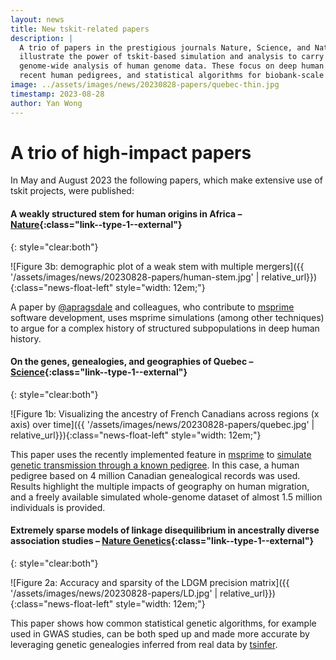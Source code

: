 ```yaml
---
layout: news
title: New tskit-related papers
description: | 
  A trio of papers in the prestigious journals Nature, Science, and Nature Genetics
  illustrate the power of tskit-based simulation and analysis to carry out
  genome-wide analysis of human genome data. These focus on deep human ancestry,
  recent human pedigrees, and statistical algorithms for biobank-scale datasets.
image: ../assets/images/news/20230828-papers/quebec-thin.jpg
timestamp: 2023-08-28
author: Yan Wong
---
```


# A trio of high-impact papers

In May and August 2023 the following papers, which make extensive use of tskit projects, were published:

#### A weakly structured stem for human origins in Africa – [<span class="link__text">Nature</span>](https://www.nature.com/articles/s41586-023-06055-y){:class="link--type-1--external"}
{: style="clear:both"}

![Figure 3b: demographic plot of a weak stem with multiple mergers]({{ '/assets/images/news/20230828-papers/human-stem.jpg' |  relative_url}}){:class="news-float-left" style="width: 12em;"}

A paper by [@apragsdale](https://github.com/apragsdale) and colleagues, who contribute to
[msprime](https://tskit.dev/software/msprime.html) software development, uses msprime simulations
(among other techniques) to argue for a complex history of structured subpopulations in deep human
history.

#### On the genes, genealogies, and geographies of Quebec – [<span class="link__text">Science</span>](https://www.science.org/doi/10.1126/science.add5300){:class="link--type-1--external"}
{: style="clear:both"}

![Figure 1b: Visualizing the ancestry of French Canadians across regions (x axis) over time]({{ '/assets/images/news/20230828-papers/quebec.jpg' |  relative_url}}){:class="news-float-left" style="width: 12em;"}

This paper uses the recently implemented feature in [msprime](https://tskit.dev/software/msprime.html)
to [simulate genetic transmission through a known pedigree](https://tskit.dev/msprime/docs/stable/ancestry.html#sec-ancestry-models-fixed-pedigree).
In this case, a human pedigree based on 4 million Canadian genealogical records was used.
Results highlight the multiple impacts of geography on human migration, and a freely available
simulated whole-genome dataset of almost 1.5 million individuals is provided.


#### Extremely sparse models of linkage disequilibrium in ancestrally diverse association studies – [<span class="link__text">Nature&nbsp;Genetics</span>](https://www.nature.com/articles/s41588-023-01487-8){:class="link--type-1--external"}
{: style="clear:both"}

![Figure 2a: Accuracy and sparsity of the LDGM precision matrix]({{ '/assets/images/news/20230828-papers/LD.jpg' |  relative_url}}){:class="news-float-left" style="width: 12em;"}

This paper shows how common statistical genetic algorithms, for example used in GWAS studies, can be both sped up
and made more accurate by leveraging genetic genealogies inferred from real data by [tsinfer](https://tskit.dev/tsinfer/docs/stable/).
